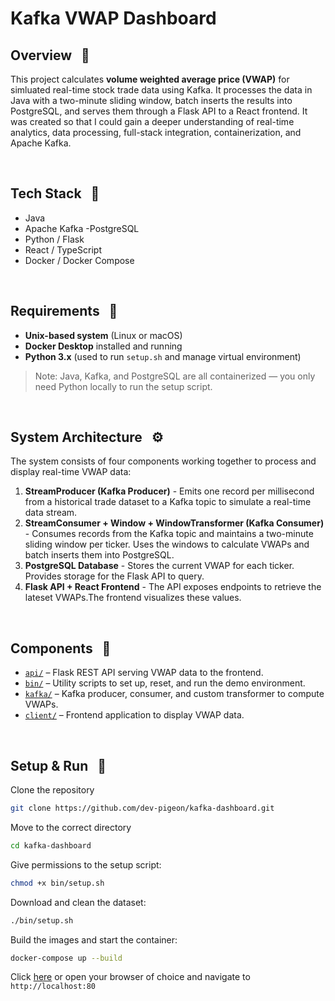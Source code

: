 # Kafka VWAP Dashboard

## Overview &nbsp; 🔎

This project calculates **volume weighted average price (VWAP)** for simluated real-time stock trade data using Kafka. It processes the data in Java with a two-minute sliding window, batch inserts the results into PostgreSQL, and serves them through a Flask API to a React frontend. It was created so that I could gain a deeper understanding of real-time analytics, data processing, full-stack integration, containerization, and Apache Kafka.

<br>

## Tech Stack &nbsp; 🧰

- Java
- Apache Kafka
  -PostgreSQL
- Python / Flask
- React / TypeScript
- Docker / Docker Compose

<br>

## Requirements &nbsp; 📝

- **Unix-based system** (Linux or macOS)
- **Docker Desktop** installed and running
- **Python 3.x** (used to run `setup.sh` and manage virtual environment)

> Note: Java, Kafka, and PostgreSQL are all containerized — you only need Python locally to run the setup script.

<br>

## System Architecture &nbsp; ⚙️

The system consists of four components working together to process and display real-time VWAP data:

1. **StreamProducer (Kafka Producer)** - Emits one record per millisecond from a historical trade dataset to a Kafka topic to simulate a real-time data stream.
2. **StreamConsumer + Window + WindowTransformer (Kafka Consumer)** - Consumes records from the Kafka topic and maintains a two-minute sliding window per ticker. Uses the windows to calculate VWAPs and batch inserts them into PostgreSQL.
3. **PostgreSQL Database** - Stores the current VWAP for each ticker. Provides storage for the Flask API to query.
4. **Flask API + React Frontend** - The API exposes endpoints to retrieve the lateset VWAPs.The frontend visualizes these values.

<br>

## Components &nbsp; 🔗

- [`api/`](api/README.md) – Flask REST API serving VWAP data to the frontend.
- [`bin/`](bin/README.md) – Utility scripts to set up, reset, and run the demo environment.
- [`kafka/`](kafka/README.md) – Kafka producer, consumer, and custom transformer to compute VWAPs.
- [`client/`](client/README.md) – Frontend application to display VWAP data.

<br>

## Setup & Run &nbsp; 🚀

Clone the repository

```bash
git clone https://github.com/dev-pigeon/kafka-dashboard.git
```

Move to the correct directory

```bash
cd kafka-dashboard
```

Give permissions to the setup script:

```bash
chmod +x bin/setup.sh
```

Download and clean the dataset:

```bash
./bin/setup.sh
```

Build the images and start the container:

```bash
docker-compose up --build
```

Click [here](http://localhost:80) or open your browser of choice and navigate to `http://localhost:80`
